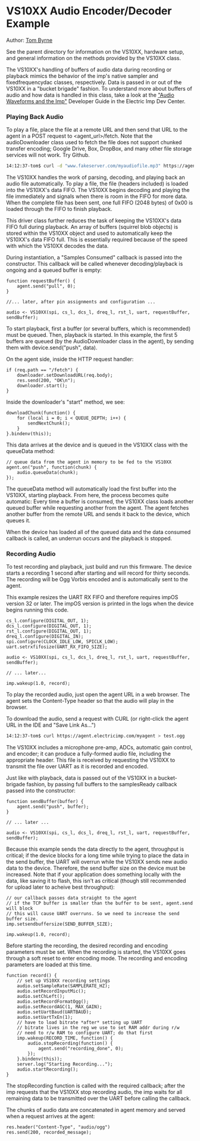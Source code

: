 # VS10XX Audio Encoder/Decoder Example

Author: [Tom Byrne](https://github.com/ersatzavian/)

See the parent directory for information on the VS10XX, hardware setup, and general information on the methods provided by the VS10XX class.

The VS10XX's handling of buffers of audio data during recording or playback mimics the behavior of the imp's native sampler and fixedfrequencydac classes, respectively. Data is passed in or out of the VS10XX in a "bucket brigade" fashion. To understand more about buffers of audio and how data is handled in this class, take a look at the ["Audio Waveforms and the Imp"](http://electricimp.com/docs/resources/sampler_ffd/) Developer Guide in the Electric Imp Dev Center.

### Playing Back Audio

To play a file, place the file at a remote URL and then send that URL to the agent in a POST request to <agent_url>/fetch. Note that the audioDownloader class used to fetch the file does not support chunked transfer encoding; Google Drive, Box, DropBox, and many other file storage services will not work. Try Github.

```bash
14:12:37-tom$ curl -d "www.fakeserver.com/myaudiofile.mp3" https://agent.electricimp.com/myagenturl/fetch
```

The VS10XX handles the work of parsing, decoding, and playing back an audio file automatically. To play a file, the file (headers included) is loaded into the VS10XX's data FIFO. The VS10XX begins decoding and playing the file immediately and signals when there is room in the FIFO for more data. When the complete file has been sent, one full FIFO (2048 bytes) of 0x00 is loaded through the FIFO to finish playback. 

This driver class further reduces the task of keeping the VS10XX's data FIFO full during playback. An array of buffers (squirrel blob objects) is stored within the VS10XX object and used to automatically keep the VS10XX's data FIFO full. This is essentially required because of the speed with which the VS10XX decodes the data. 

During instantiation, a "Samples Consumed" callback is passed into the constructor. This callback will be called whenever decoding/playback is ongoing and a queued buffer is empty:

```Squirrel
function requestBuffer() {
    agent.send("pull", 0);
}

//... later, after pin assignments and configuration ...

audio <- VS10XX(spi, cs_l, dcs_l, dreq_l, rst_l, uart, requestBuffer, sendBuffer);
```

To start playback, first a buffer (or several buffers, which is recommended) must be queued. Then, playback is started. In this example, the first 5 buffers are queued (by the AudioDownloader class in the agent), by sending them with device.send("push", data). 

On the agent side, inside the HTTP request handler:

```Squirrel
if (req.path == "/fetch") {
    downloader.setDownloadURL(req.body);
    res.send(200, "OK\n");
    downloader.start();
}
```

Inside the downloader's "start" method, we see:

```Squirrel
downloadChunk(function() {
    for (local i = 0; i < QUEUE_DEPTH; i++) {
        sendNextChunk();
    }    
}.bindenv(this));
```

This data arrives at the device and is queued in the VS10XX class with the queueData method:

```Squirrel
// queue data from the agent in memory to be fed to the VS10XX
agent.on("push", function(chunk) {
    audio.queueData(chunk);
});
```

The queueData method will automatically load the first buffer into the VS10XX, starting playback. From here, the process becomes quite automatic: Every time a buffer is consumed, the VS10XX class loads another queued buffer while requesting another from the agent. The agent fetches another buffer from the remote URL and sends it back to the device, which queues it. 

When the device has loaded all of the queued data and the data consumed callback is called, an underrun occurs and the playback is stopped. 

### Recording Audio

To test recording and playback, just build and run this firmware. The device starts a recording 1 second after starting and will record for thirty seconds. The recording will be Ogg Vorbis encoded and is automatically sent to the agent. 

This example resizes the UART RX FIFO and therefore requires impOS version 32 or later. The impOS version is printed in the logs when the device begins running this code. 

```Squirrel
cs_l.configure(DIGITAL_OUT, 1);
dcs_l.configure(DIGITAL_OUT, 1);
rst_l.configure(DIGITAL_OUT, 1);
dreq_l.configure(DIGITAL_IN);
spi.configure(CLOCK_IDLE_LOW, SPICLK_LOW);
uart.setrxfifosize(UART_RX_FIFO_SIZE);

audio <- VS10XX(spi, cs_l, dcs_l, dreq_l, rst_l, uart, requestBuffer, sendBuffer);

// ... later...

imp.wakeup(1.0, record);
```

To play the recorded audio, just open the agent URL in a web browser. The agent sets the Content-Type header so that the audio will play in the browser.

To download the audio, send a request with CURL (or right-click the agent URL in the IDE and "Save Link As...")

```bash
14:12:37-tom$ curl https://agent.electricimp.com/myagent > test.ogg
```

The VS10XX includes a microphone pre-amp, ADCs, automatic gain control, and encoder; it can produce a fully-formed audio file, including the appropriate header. This file is received by requesting the VS10XX to transmit the file over UART as it is recorded and encoded.

Just like with playback, data is passed out of the VS10XX in a bucket-brigade fashion, by passing full buffers to the samplesReady callback passed into the constructor:

```Squirrel
function sendBuffer(buffer) {
    agent.send("push", buffer);
}

// ... later ... 

audio <- VS10XX(spi, cs_l, dcs_l, dreq_l, rst_l, uart, requestBuffer, sendBuffer);
```

Because this example sends the data directly to the agent, throughput is critical; if the device blocks for a long time while trying to place the data in the send buffer, the UART will overrun while the VS10XX sends new audio data to the device. Therefore, the send buffer size on the device must be increased. Note that if your application does something locally with the data, like saving it to flash, this isn't as critical (though still recommended for upload later to acheive best throughput):

```Squirrel
// our callback passes data straight to the agent
// if the TCP buffer is smaller than the buffer to be sent, agent.send will block
// this will cause UART overruns. So we need to increase the send buffer size.
imp.setsendbuffersize(SEND_BUFFER_SIZE);

imp.wakeup(1.0, record);
```

Before starting the recording, the desired recording and encoding parameters must be set. When the recording is started, the VS10XX goes through a soft reset to enter encoding mode. The recording and encoding parameters are loaded at this time.

```Squirrel
function record() {
    // set up VS10XX recording settings
    audio.setSampleRate(SAMPLERATE_HZ);
    audio.setRecordInputMic();
    audio.setChLeft();
    audio.setRecordFormatOgg();
    audio.setRecordAGC(1, MAX_GAIN);
    audio.setUartBaud(UARTBAUD);
    audio.setUartTxEn(1);
    // have to load bitrate *after* setting up UART
    // bitrate lives in the reg we use to set RAM addr during r/w
    // need to r/w RAM to configure UART; do that first
    imp.wakeup(RECORD_TIME, function() {
        audio.stopRecording(function() {
            agent.send("recording_done", 0);
        });
    }.bindenv(this));
    server.log("Starting Recording...");
    audio.startRecording();
}
```

The stopRecording function is called with the required callback; after the imp requests that the VS10XX stop recording audio, the imp waits for all remaining data to be transmitted over the UART before calling the callback.

The chunks of audio data are concatenated in agent memory and served when a request arrives at the agent:

```
res.header("Content-Type", "audio/ogg")
res.send(200, recorded_message);  
```

